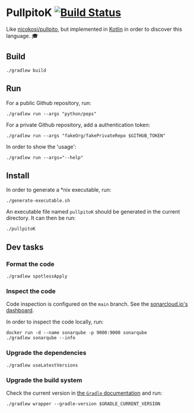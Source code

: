 # PullpitoK [![Build Status](https://travis-ci.com/nicokosi/pullpitoK.svg?branch=main)](https://travis-ci.com/nicokosi/pullpitoK)

Like [nicokosi/pullpito](https://github.com/nicokosi/pullpito/), but implemented in [Kotlin](https://kotlinlang.org/) in order to discover this language. 🎓

## Build

    ./gradlew build

## Run

For a public Github repository, run:

    ./gradlew run --args "python/peps"

For a private Github repository, add a authentication token:

    ./gradlew run --args "fakeOrg/fakePrivateRepo $GITHUB_TOKEN"

In order to show the 'usage':

    ./gradlew run --args="--help"

## Install

In order to generate a *nix executable, run:

    ./generate-executable.sh

An executable file named `pullpitoK` should be generated in the current directory. It can then be run:

    ./pullpitoK

## Dev tasks

### Format the code

    ./gradlew spotlessApply

### Inspect the code

Code inspection is configured on the `main` branch. See the [sonarcloud.io's dashboard](https://sonarcloud.io/dashboard?id=nicokosi_pullpitoK).

In order to inspect the code locally, run:

    docker run -d --name sonarqube -p 9000:9000 sonarqube
    ./gradlew sonarqube --info

### Upgrade the dependencies

    ./gradlew useLatestVersions

### Upgrade the build system

Check the current version in [the `Gradle` documentation](https://docs.gradle.org) and run:

    ./gradlew wrapper --gradle-version $GRADLE_CURRENT_VERSION
